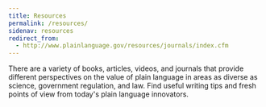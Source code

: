 ```yaml
---
title: Resources
permalink: /resources/
sidenav: resources
redirect_from:
  - http://www.plainlanguage.gov/resources/journals/index.cfm
---
```


There are a variety of books, articles, videos, and journals that provide different perspectives on the value of plain language in areas as diverse as science, government regulation, and law. Find useful writing tips and fresh points of view from today's plain language innovators.
